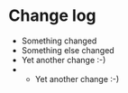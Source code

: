 # Change log

- Something changed
- Something else changed
- Yet another change :-)
- - Yet another change :-)
